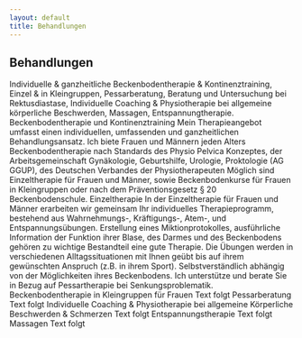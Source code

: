 ```yaml
---
layout: default
title: Behandlungen
---
```


## Behandlungen

Individuelle & ganzheitliche Beckenbodentherapie & Kontinenztraining, Einzel & in Kleingruppen, Pessarberatung, Beratung und Untersuchung bei Rektusdiastase, Individuelle Coaching & Physiotherapie bei allgemeine körperliche Beschwerden, Massagen, Entspannungtherapie.
Beckenbodentherapie und Kontinenztraining
Mein Therapieangebot umfasst einen individuellen, umfassenden und ganzheitlichen Behandlungsansatz. Ich biete Frauen und Männern jeden Alters Beckenbodentherapie nach Standards des Physio Pelvica Konzeptes, der Arbeitsgemeinschaft Gynäkologie, Geburtshilfe, Urologie, Proktologie (AG GGUP), des Deutschen Verbandes der Physiotherapeuten 
Möglich sind Einzeltherapie für Frauen und Männer, sowie Beckenbodenkurse für Frauen  in Kleingruppen oder nach dem Präventionsgesetz § 20 Beckenbodenschule.
Einzeltherapie
In der Einzeltherapie für Frauen und Männer erarbeiten wir gemeinsam Ihr individuelles Therapieprogramm, bestehend aus Wahrnehmungs-, Kräftigungs-, Atem-, und Entspannungsübungen. Erstellung eines Miktionprotokolles, ausführliche Information der Funktion ihrer Blase, des Darmes und des Beckenbodens gehören zu wichtige Bestandteil eine gute Therapie. Die Übungen werden in verschiedenen Alltagssituationen mit Ihnen geübt bis auf ihrem gewünschten Anspruch (z.B. in ihrem Sport). Selbstverständlich abhängig von der Möglichkeiten ihres Beckenbodens. 
Ich unterstütze und berate Sie in Bezug auf Pessartherapie bei Senkungsproblematik.
Beckenbodentherapie in Kleingruppen für Frauen
Text folgt
Pessarberatung
Text folgt
Individuelle Coaching & Physiotherapie bei allgemeine Körperliche Beschwerden & Schmerzen 
Text folgt
Entspannungstherapie
Text folgt
Massagen
Text folgt
